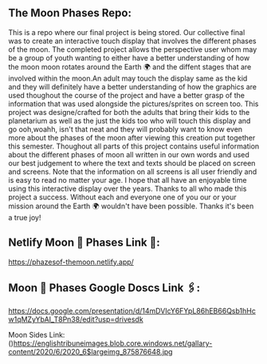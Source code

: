 ## The Moon Phases Repo:

This is a repo where our final project is being stored. Our collective final was to create an interactive touch display that involves the different phases of the moon.
The completed project allows the perspective user whom may be a group of youth wanting to either have a better understanding of how the moon moon rotates around the Earth 🌍 and the diffent stages that are involved within the moon.An adult may touch the display same as the kid and they will definitely have a better understanding of how the graphics are used thoughout the course of the project and have a better grasp of the information that was used alongside the pictures/sprites on screen too. This project was designe/crafted for both the adults that bring their kids to the planetarium as well as the just the kids too who will touch this display and go ooh,woahh, isn't that neat and they will probably want to know even more about the phases of the moon after viewing this creation put together this semester. Thoughout all parts of this project contains useful information about the different phases of moon all written in our own words and used our best judgement to where the text and texts should be placed on screen and screens. Note that the information on all screens is all user friendly and is easy to read no matter your age. I hope that all have an enjoyable time using this interactive display over the years. Thanks to all who made this project a success. Without each and everyone one of you our or your mission around the Earth 🌍 wouldn't have been possible. Thanks it's been a true joy!


## Netlify Moon 🌚 Phases Link 🔗: 
https://phazesof-themoon.netlify.app/



## Moon 🌝 Phases Google Doscs Link 🖇️: 
https://docs.google.com/presentation/d/14mDVIcY6FYpL86hEB66Qsb1hHcw1qMZyYbAI_T8Pn38/edit?usp=drivesdk


Moon Sides Link: ()https://englishtribuneimages.blob.core.windows.net/gallary-content/2020/6/2020_6$largeimg_875876648.jpg 







